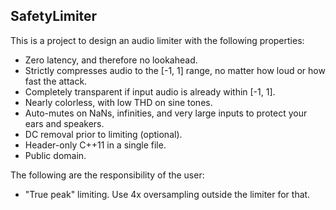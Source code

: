## SafetyLimiter

This is a project to design an audio limiter with the following properties:

- Zero latency, and therefore no lookahead.
- Strictly compresses audio to the [-1, 1] range, no matter how loud or how fast the attack.
- Completely transparent if input audio is already within [-1, 1].
- Nearly colorless, with low THD on sine tones.
- Auto-mutes on NaNs, infinities, and very large inputs to protect your ears and speakers.
- DC removal prior to limiting (optional).
- Header-only C++11 in a single file.
- Public domain.

The following are the responsibility of the user:

- "True peak" limiting. Use 4x oversampling outside the limiter for that.
